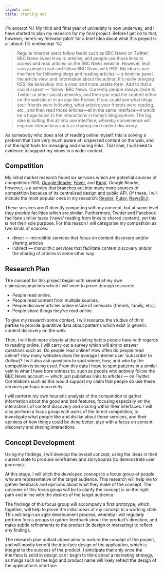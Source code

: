 ```yaml
---
layout: post
title: Starting Out
---
```


{% excerpt %}
My third and final year of university is now underway, and I have started to plan my research for my final project. Before I get on to that, however, here’s my ‘elevator pitch’ for a brief idea about what this project is all about:
{% endexcerpt %}

> Regular Internet users follow feeds such as BBC News on Twitter; BBC News tweet links to articles, and people use those links to access and read articles on the BBC News website. However, tech savvy people read and follow BBC News with RSS. My idea is one interface for following blogs and reading articles — a timeline panel, the article view, and information about the author. It's really bringing RSS like behaviour into a nicer and more usable form. Add to that a social aspect — ‘follow’ BBC News. Currently people always share to Twitter or other social networks, and then you read the content either on the website or in an app like Pocket. If you could see what blogs your friends were following, what articles your friends were reading, etc., and then read those articles—all in the same interface—it would be a huge boost to the interactions in today’s blogosphere. The big idea is putting this all into one interface, whereby convenience will improve interactions such as sharing and content discovery.

As somebody who does a lot of reading online myself, this is solving a problem that I am very much aware of: dispersed content on the web, and not the right tools for managing and sharing links. That said, I will need to evidence to support my views in a wider context.

## Competition

My initial market research found six services which are potential sources of competition: RSS, [Google Reader](http://www.google.com/reader/), [Fever](http://feedafever.com/), and [Kippt](http://feedafever.com/). Google Reader, however, is a service that branches out into many more sources of competition because of its centralised design and public API. Of these, I will include the most popular ones in my research: [Reeder](http://reederapp.com/), [Pulse](http://www.pulse.me/), [NewsBlur](http://newsblur.com/).

These services aren’t directly competing with my concept, but at some level they provide facilities which are similar. Furthermore, Twitter and Facebook facilitate similar tasks (‘news’ reading from links to shared content), yet this is not their sole purpose. For this reason I will categorise my competition as two kinds of sources:

- direct — microlithic services that focus on content discovery and/or sharing articles
- indirect — monolithic services that facilitate content discovery and/or the sharing of articles in some other way

## Research Plan

The concept for this project began with several of my own claims/assumptions which I will need to prove through research:

* People read online.
* People read content from multiple sources.
* People discover articles online inside of networks (friends, family, etc.).
* People share things they’ve read online.

To give my research some context, I will resource the studies of third parties to provide quantitive data about patterns which exist in generic content discovery on the web.

Then, I will look more closely at the existing habits people have with regards to reading online. I will carry out a survey which will aim to answer questions such as: Do people read online? How often do people read online? How many websites does the average Internet user ‘subscribe’ to (follow)? I will also ask questions to spot where, how, and who by the competition is being used. From this data I hope to spot patterns in a similar vein to what I have bore witness to, such as people who actively follow the BBC News account — which just publishes links to articles — on Twitter. Correlations such as this would support my claim that people do use these services perhaps incorrectly.

I will perform my own heuristic analysis of the competition to gather information about the good and bad features, focusing especially on the interactions of content discovery and sharing within their interfaces. I will also perform a focus group with users of the direct competition, to investigate what people like and dislike about these services, and their opinions of how things could be done better, also with a focus on content discovery and sharing interactions.

## Concept Development

Using my findings, I will develop the overall concept, using the ideas in their current state to produce wireframes and storyboards (to demonstrate user journeys).

At this stage, I will pitch the developed concept to a focus group of people who are representative of the target audience. This research will help me to gather feedback and opinions about what they make of the concept. The outcome of this focus group will be to clarify the concept is on the right path and inline with the desires of the target audience.

The findings of this focus group will accompany a first prototype, which, together, will help to prove the initial ideas of my concept in a working state. This will begin an agile development process, whereby I will regularly perform focus groups to gather feedback about the product’s direction, and make subtle refinements to the product (in design or marketing) to reflect any findings.

The research plan outlaid above aims to mature the concept of the project, and will mostly benefit the interface design of the application, which is integral to the success of the product. I anticipate that only once the interface is solid in design can I begin to think about a marketing strategy, as things such as the logo and product name will likely reflect the design of the application’s interface.